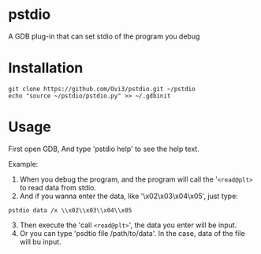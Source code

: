 # pstdio
A GDB plug-in that can set stdio of the program you debug

# Installation
```
git clone https://github.com/Ovi3/pstdio.git ~/pstdio
echo "source ~/pstdio/pstdio.py" >> ~/.gdbinit
```

# Usage

First open GDB, And type 'pstdio help' to see the help text.

Example:
1. When you debug the program, and the program will call the '`<read@plt>` to read data from stdio.
2. And if you wanna enter the data, like '\x02\x03\x04\x05', just type:
```
pstdio data /x \\x02\\x03\\x04\\x05
```
3. Then execute the 'call `<read@plt>`', the data you enter will be input.
4. Or you can type 'psdtio file /path/to/data'. In the case, data of the file will bu input.

